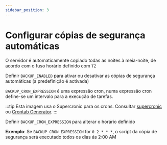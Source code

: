 ```yaml
---
sidebar_position: 3
---
```


# Configurar cópias de segurança automáticas

O servidor é automaticamente copiado todas as noites à meia-noite, de acordo com o fuso horário definido com `TZ`

Definir `BACKUP_ENABLED` para ativar ou desativar as cópias de segurança automáticas (a predefinição é activada)

`BACKUP_CRON_EXPRESSION` é uma expressão cron, numa expressão cron define-se um intervalo para a execução de tarefas.

:::tip
Esta imagem usa o Supercronic para os crons.
Consultar [supercronic](https://github.com/aptible/supercronic#crontab-format)
ou [Crontab Generator](https://crontab-generator.org).
:::

Definir `BACKUP_CRON_EXPRESSION` para alterar o horário definido

**Exemplo**: Se `BACKUP_CRON_EXPRESSION` for `0 2 * * *`,
o script da cópia de segurança será executado todos os dias ás 2:00 AM
